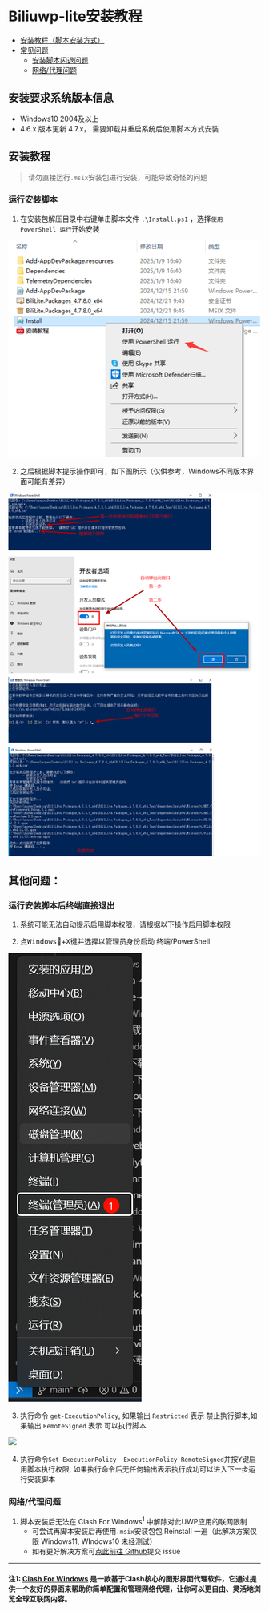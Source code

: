 <link rel="stylesheet" href="https://support.microsoft.com/css/glyphs/glyphs.css?v=N9jMfMIoO_s7OATN0j5LYqmO9MCqHDjfpaUV2RuaEy8"/> <!-- <p>先别删这行，在测试显示windowslogo</p> -->
<link rel="stylesheet" href="https://support.microsoft.com/css/fonts/site-fonts.css?v=4M_1wOASateOs9zdphCtIqMvtKo366Gf6pkOjDqzkYo">

# Biliuwp-lite安装教程
- [安装教程（脚本安装方式）](install-readme.md#安装教程)
- [常见问题](install-readme.md#其他问题)
  - [安装脚本闪退问题](install-readme.md#运行安装脚本后终端直接退出)
  - [网络/代理问题](install-readme.md#网络代理问题)
## 安装要求系统版本信息

- Windows10 2004及以上
- 4.6.x 版本更新 4.7.x， 需要卸载并重启系统后使用脚本方式安装

## 安装教程

> 请勿直接运行`.msix`安装包进行安装，可能导致奇怪的问题

### 运行安装脚本

1. 在安装包解压目录中右键单击脚本文件 `.\Install.ps1` ，选择`使用 PowerShell 运行`开始安装

![](./_img/run-ps1-script.drawio.png)

2. 之后根据脚本提示操作即可，如下图所示（仅供参考，Windows不同版本界面可能有差异）

![](./_img/install-ps1-1.drawio.png)

## 其他问题：

### 运行安装脚本后终端直接退出

1. 系统可能无法自动提示启用脚本权限，请根据以下操作启用脚本权限

2. 点<kbd>Windows</kbd>+<kbd>X</kbd>键并选择以管理员身份启动 终端/PowerShell

![](./_img/check-ps1-permission-01.drawio.png)

3. 执行命令 `get-ExecutionPolicy`, 如果输出 `Restricted` 表示 禁止执行脚本,如果输出 `RemoteSigned` 表示 可以执行脚本

![](./_img/check-ps1-permission-02.drawio.png)

4. 执行命令`Set-ExecutionPolicy -ExecutionPolicy RemoteSigned`并按<kbd>Y</kbd>键启用脚本执行权限, 如果执行命令后无任何输出表示执行成功可以进入下一步运行安装脚本

### 网络/代理问题
1. 脚本安装后无法在 Clash For Windows<sup>1</sup> 中解除对此UWP应用的联网限制
   - 可尝试再脚本安装后再使用`.msix`安装包包 Reinstall 一遍（此解决方案仅限 Windows11, WIndows10 未经测试）
   - 如有更好解决方案可[点此前往 Github](https://github.com/ywmoyue/biliuwp-lite/issues/new/choose)提交 issue
  
---
  #### 注1: [Clash For Windows](https://github.com/Z-Siqi/Clash-for-Windows_Chinese) 是一款基于Clash核心的图形界面代理软件，它通过提供一个友好的界面来帮助你简单配置和管理网络代理，让你可以更自由、灵活地浏览全球互联网内容。


